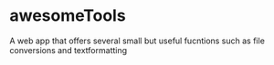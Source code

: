 # awesomeTools
A web app that offers several small but useful fucntions such as file conversions and textformatting
